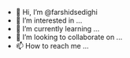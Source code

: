 - 👋 Hi, I’m @farshidsedighi
- 👀 I’m interested in ...
- 🌱 I’m currently learning ...
- 💞️ I’m looking to collaborate on ...
- 📫 How to reach me ...

<!---
farshidsedighi/farshidsedighi is a ✨ special ✨ repository because its `README.md` (this file) appears on your GitHub profile.
You can click the Preview link to take a look at your changes.
--->

